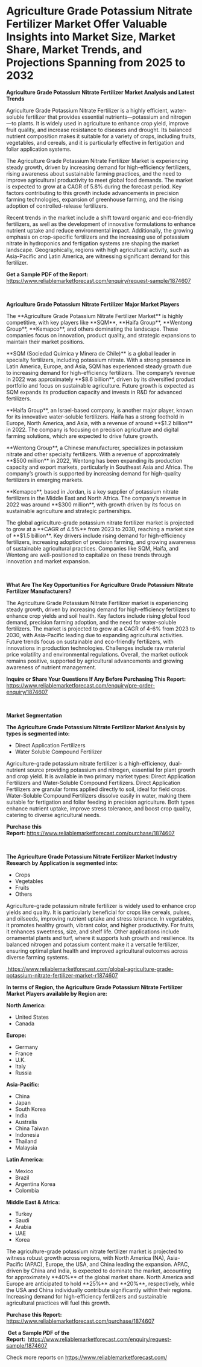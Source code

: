 <p><h1>Agriculture Grade Potassium Nitrate Fertilizer Market Offer Valuable Insights into Market Size, Market Share, Market Trends, and Projections Spanning from 2025 to 2032</h1></p><p><strong>Agriculture Grade Potassium Nitrate Fertilizer Market Analysis and Latest Trends</strong></p>
<p><p>Agriculture Grade Potassium Nitrate Fertilizer is a highly efficient, water-soluble fertilizer that provides essential nutrients—potassium and nitrogen—to plants. It is widely used in agriculture to enhance crop yield, improve fruit quality, and increase resistance to diseases and drought. Its balanced nutrient composition makes it suitable for a variety of crops, including fruits, vegetables, and cereals, and it is particularly effective in fertigation and foliar application systems.</p><p>The Agriculture Grade Potassium Nitrate Fertilizer Market is experiencing steady growth, driven by increasing demand for high-efficiency fertilizers, rising awareness about sustainable farming practices, and the need to improve agricultural productivity to meet global food demands. The market is expected to grow at a CAGR of 5.8% during the forecast period. Key factors contributing to this growth include advancements in precision farming technologies, expansion of greenhouse farming, and the rising adoption of controlled-release fertilizers.</p><p>Recent trends in the market include a shift toward organic and eco-friendly fertilizers, as well as the development of innovative formulations to enhance nutrient uptake and reduce environmental impact. Additionally, the growing emphasis on crop-specific fertilizers and the increasing use of potassium nitrate in hydroponics and fertigation systems are shaping the market landscape. Geographically, regions with high agricultural activity, such as Asia-Pacific and Latin America, are witnessing significant demand for this fertilizer.</p></p>
<p><strong>Get a Sample PDF of the Report:&nbsp;</strong> <a href="https://www.reliablemarketforecast.com/enquiry/request-sample/1874607?utm_campaign=1893&utm_medium=2&utm_source=Github&utm_content=ia&utm_term=21012025&utm_id=agriculture-grade-potassium-nitrate-fertilizer">https://www.reliablemarketforecast.com/enquiry/request-sample/1874607</a></p>
<p>&nbsp;</p>
<p><strong>Agriculture Grade Potassium Nitrate Fertilizer Major Market Players</strong></p>
<p><p>The **Agriculture Grade Potassium Nitrate Fertilizer Market** is highly competitive, with key players like **SQM**, **Haifa Group**, **Wentong Group**, **Kemapco**, and others dominating the landscape. These companies focus on innovation, product quality, and strategic expansions to maintain their market positions.</p><p>**SQM (Sociedad Química y Minera de Chile)** is a global leader in specialty fertilizers, including potassium nitrate. With a strong presence in Latin America, Europe, and Asia, SQM has experienced steady growth due to increasing demand for high-efficiency fertilizers. The company’s revenue in 2022 was approximately **$8.6 billion**, driven by its diversified product portfolio and focus on sustainable agriculture. Future growth is expected as SQM expands its production capacity and invests in R&D for advanced fertilizers.</p><p>**Haifa Group**, an Israel-based company, is another major player, known for its innovative water-soluble fertilizers. Haifa has a strong foothold in Europe, North America, and Asia, with a revenue of around **$1.2 billion** in 2022. The company is focusing on precision agriculture and digital farming solutions, which are expected to drive future growth.</p><p>**Wentong Group**, a Chinese manufacturer, specializes in potassium nitrate and other specialty fertilizers. With a revenue of approximately **$500 million** in 2022, Wentong has been expanding its production capacity and export markets, particularly in Southeast Asia and Africa. The company’s growth is supported by increasing demand for high-quality fertilizers in emerging markets.</p><p>**Kemapco**, based in Jordan, is a key supplier of potassium nitrate fertilizers in the Middle East and North Africa. The company’s revenue in 2022 was around **$300 million**, with growth driven by its focus on sustainable agriculture and strategic partnerships.</p><p>The global agriculture-grade potassium nitrate fertilizer market is projected to grow at a **CAGR of 4.5%** from 2023 to 2030, reaching a market size of **$1.5 billion**. Key drivers include rising demand for high-efficiency fertilizers, increasing adoption of precision farming, and growing awareness of sustainable agricultural practices. Companies like SQM, Haifa, and Wentong are well-positioned to capitalize on these trends through innovation and market expansion.</p></p>
<p>&nbsp;</p>
<p><strong>What Are The Key Opportunities For Agriculture Grade Potassium Nitrate Fertilizer Manufacturers?</strong></p>
<p><p>The Agriculture Grade Potassium Nitrate Fertilizer market is experiencing steady growth, driven by increasing demand for high-efficiency fertilizers to enhance crop yields and soil health. Key factors include rising global food demand, precision farming adoption, and the need for water-soluble fertilizers. The market is projected to grow at a CAGR of 4-6% from 2023 to 2030, with Asia-Pacific leading due to expanding agricultural activities. Future trends focus on sustainable and eco-friendly fertilizers, with innovations in production technologies. Challenges include raw material price volatility and environmental regulations. Overall, the market outlook remains positive, supported by agricultural advancements and growing awareness of nutrient management.</p></p>
<p><strong>Inquire or Share Your Questions If Any Before Purchasing This Report:</strong> <a href="https://www.reliablemarketforecast.com/enquiry/pre-order-enquiry/1874607?utm_campaign=1893&utm_medium=2&utm_source=Github&utm_content=ia&utm_term=21012025&utm_id=agriculture-grade-potassium-nitrate-fertilizer">https://www.reliablemarketforecast.com/enquiry/pre-order-enquiry/1874607</a></p>
<p>&nbsp;</p>
<p><strong>Market Segmentation</strong></p>
<p><strong>The Agriculture Grade Potassium Nitrate Fertilizer Market Analysis by types is segmented into:</strong></p>
<p><ul><li>Direct Application Fertilizers</li><li>Water Soluble Compound Fertilizer</li></ul></p>
<p><p>Agriculture-grade potassium nitrate fertilizer is a high-efficiency, dual-nutrient source providing potassium and nitrogen, essential for plant growth and crop yield. It is available in two primary market types: Direct Application Fertilizers and Water-Soluble Compound Fertilizers. Direct Application Fertilizers are granular forms applied directly to soil, ideal for field crops. Water-Soluble Compound Fertilizers dissolve easily in water, making them suitable for fertigation and foliar feeding in precision agriculture. Both types enhance nutrient uptake, improve stress tolerance, and boost crop quality, catering to diverse agricultural needs.</p></p>
<p><strong>Purchase this Report:&nbsp;</strong><a href="https://www.reliablemarketforecast.com/purchase/1874607?utm_campaign=1893&utm_medium=2&utm_source=Github&utm_content=ia&utm_term=21012025&utm_id=agriculture-grade-potassium-nitrate-fertilizer">https://www.reliablemarketforecast.com/purchase/1874607</a></p>
<p>&nbsp;</p>
<p><strong>The Agriculture Grade Potassium Nitrate Fertilizer Market Industry Research by Application is segmented into:</strong></p>
<p><ul><li>Crops</li><li>Vegetables</li><li>Fruits</li><li>Others</li></ul></p>
<p><p>Agriculture-grade potassium nitrate fertilizer is widely used to enhance crop yields and quality. It is particularly beneficial for crops like cereals, pulses, and oilseeds, improving nutrient uptake and stress tolerance. In vegetables, it promotes healthy growth, vibrant color, and higher productivity. For fruits, it enhances sweetness, size, and shelf life. Other applications include ornamental plants and turf, where it supports lush growth and resilience. Its balanced nitrogen and potassium content make it a versatile fertilizer, ensuring optimal plant health and improved agricultural outcomes across diverse farming systems.</p></p>
<p><a href="https://www.reliablemarketforecast.com/global-agriculture-grade-potassium-nitrate-fertilizer-market-r1874607?utm_campaign=1893&utm_medium=2&utm_source=Github&utm_content=ia&utm_term=21012025&utm_id=agriculture-grade-potassium-nitrate-fertilizer">&nbsp;https://www.reliablemarketforecast.com/global-agriculture-grade-potassium-nitrate-fertilizer-market-r1874607</a></p>
<p><strong>In terms of Region, the Agriculture Grade Potassium Nitrate Fertilizer Market Players available by Region are:</strong></p>
<p>
    <p> <strong> North America: </strong>
        <ul>
            <li>United States</li>
            <li>Canada</li>
        </ul>
        </p> 
    <p> <strong> Europe: </strong>
        <ul>
            <li>Germany</li>
            <li>France</li>
            <li>U.K.</li>
            <li>Italy</li>
            <li>Russia</li>
        </ul>
        </p> 
    <p> <strong> Asia-Pacific: </strong>
        <ul>
            <li>China</li>
            <li>Japan</li>
            <li>South Korea</li>
            <li>India</li>
            <li>Australia</li>
            <li>China Taiwan</li>
            <li>Indonesia</li>
            <li>Thailand</li>
            <li>Malaysia</li>
        </ul>
        </p> 
    <p> <strong> Latin America: </strong>
        <ul>
            <li>Mexico</li>
            <li>Brazil</li>
            <li>Argentina Korea</li>
            <li>Colombia</li>
        </ul>
        </p> 
    <p> <strong> Middle East & Africa: </strong>
        <ul>
            <li>Turkey</li>
            <li>Saudi</li>
            <li>Arabia</li>
            <li>UAE</li>
            <li>Korea</li>
        </ul>
    </p>
    </p>
<p><p>The agriculture-grade potassium nitrate fertilizer market is projected to witness robust growth across regions, with North America (NA), Asia-Pacific (APAC), Europe, the USA, and China leading the expansion. APAC, driven by China and India, is expected to dominate the market, accounting for approximately **40%** of the global market share. North America and Europe are anticipated to hold **25%** and **20%**, respectively, while the USA and China individually contribute significantly within their regions. Increasing demand for high-efficiency fertilizers and sustainable agricultural practices will fuel this growth.</p></p>
<p><strong>Purchase this Report: </strong><a href="https://www.reliablemarketforecast.com/purchase/1874607?utm_campaign=1893&utm_medium=2&utm_source=Github&utm_content=ia&utm_term=21012025&utm_id=agriculture-grade-potassium-nitrate-fertilizer">https://www.reliablemarketforecast.com/purchase/1874607</a></p>
<p>&nbsp;<strong>Get a Sample PDF of the Report:&nbsp;&nbsp;</strong><a href="https://www.reliablemarketforecast.com/enquiry/request-sample/1874607?utm_campaign=1893&utm_medium=2&utm_source=Github&utm_content=ia&utm_term=21012025&utm_id=agriculture-grade-potassium-nitrate-fertilizer">https://www.reliablemarketforecast.com/enquiry/request-sample/1874607</a></p>
<p><strong></strong></p>
<p>Check more reports on <a href="https://www.reliablemarketforecast.com/?utm_campaign=1893&utm_medium=2&utm_source=Github&utm_content=ia&utm_term=21012025&utm_id=agriculture-grade-potassium-nitrate-fertilizer">https://www.reliablemarketforecast.com/</a></p>